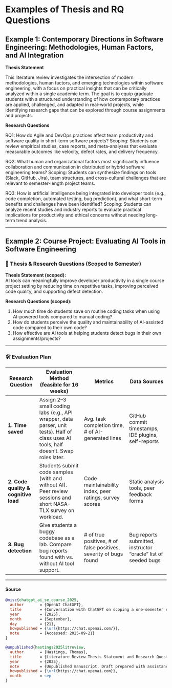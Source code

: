 # Examples of Thesis and RQ Questions 
## Example 1: Contemporary Directions in Software Engineering: Methodologies, Human Factors, and AI Integration
**Thesis Statement**

This literature review investigates the intersection of modern methodologies, human factors, and emerging technologies within software engineering, with a focus on practical insights that can be critically analyzed within a single academic term. The goal is to equip graduate students with a structured understanding of how contemporary practices are applied, challenged, and adapted in real-world projects, while identifying research gaps that can be explored through course assignments and projects.

**Research Questions**

RQ1: How do Agile and DevOps practices affect team productivity and software quality in short-term software projects?
Scoping: Students can review empirical studies, case reports, and meta-analyses that evaluate measurable outcomes like velocity, defect rates, and delivery frequency.

RQ2: What human and organizational factors most significantly influence collaboration and communication in distributed or hybrid software engineering teams?
Scoping: Students can synthesize findings on tools (Slack, GitHub, Jira), team structures, and cross-cultural challenges that are relevant to semester-length project teams.

RQ3: How is artificial intelligence being integrated into developer tools (e.g., code completion, automated testing, bug prediction), and what short-term benefits and challenges have been identified?
Scoping: Students can analyze recent studies and industry reports to evaluate practical implications for productivity and ethical concerns without needing long-term trend analysis.

---
## Example 2: Course Project: Evaluating AI Tools in Software Engineering

### 🎯 Thesis & Research Questions (Scoped to Semester)

**Thesis Statement (scoped):**  
AI tools can meaningfully improve developer productivity in a single course project setting by reducing time on repetitive tasks, improving perceived code quality, and supporting defect detection.  

**Research Questions (scoped):**
1. How much time do students save on routine coding tasks when using AI-powered tools compared to manual coding?  
2. How do students perceive the quality and maintainability of AI-assisted code compared to their own code?  
3. How effective are AI tools at helping students detect bugs in their own assignments/projects?  

---

### 🛠️ Evaluation Plan

| Research Question | Evaluation Method (feasible for 16 weeks) | Metrics | Data Sources |
|-------------------|--------------------------------------------|---------|--------------|
| **1. Time saved** | Assign 2–3 small coding labs (e.g., API wrapper, data parser, unit tests). Half of class uses AI tools, half doesn’t. Swap roles later. | Avg. task completion time, # of AI-generated lines | GitHub commit timestamps, IDE plugins, self-reports |
| **2. Code quality & cognitive load** | Students submit code samples (with and without AI). Peer review sessions and short NASA-TLX survey on workload. | Code maintainability index, peer ratings, survey scores | Static analysis tools, peer feedback forms |
| **3. Bug detection** | Give students a buggy codebase as a lab. Compare bug reports found with vs. without AI tool support. | # of true positives, # of false positives, severity of bugs found | Bug reports submitted, instructor “oracle” list of seeded bugs |

---


#### Source
```bibtex
@misc{chatgpt_ai_se_course_2025,
  author       = {OpenAI ChatGPT},
  title        = {Conversation with ChatGPT on scoping a one-semester course project on AI in Software Engineering},
  year         = {2025},
  month        = {September},
  day          = {21},
  howpublished = {\url{https://chat.openai.com/}},
  note         = {Accessed: 2025-09-21}
}
```
```bibtex
@unpublished{hastings2025litreview,
  author       = {Hastings, Thomas},
  title        = {Literature Review Thesis Statement and Research Questions for a Graduate Software Engineering Course},
  year         = {2025},
  note         = {Unpublished manuscript. Draft prepared with assistance from GPT-5 (OpenAI).},
  howpublished = {\url{https://chat.openai.com}},
  month        = sep
}
```
  
